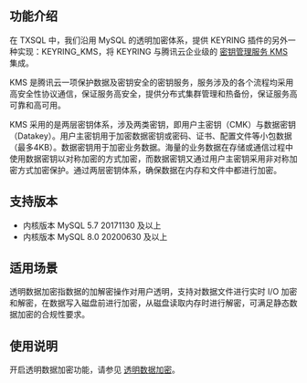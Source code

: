 ## 功能介绍
在 TXSQL 中，我们沿用 MySQL 的透明加密体系，提供 KEYRING 插件的另外一种实现：KEYRING_KMS，将 KEYRING 与腾讯云企业级的 [密钥管理服务 KMS](https://cloud.tencent.com/document/product/573) 集成。

KMS 是腾讯云一项保护数据及密钥安全的密钥服务，服务涉及的各个流程均采用高安全性协议通信，保证服务高安全，提供分布式集群管理和热备份，保证服务高可靠和高可用。

KMS 采用的是两层密钥体系，涉及两类密钥，即用户主密钥（CMK）与数据密钥（Datakey）。用户主密钥用于加密数据密钥或密码、证书、配置文件等小包数据（最多4KB）。数据密钥用于加密业务数据。海量的业务数据在存储或通信过程中使用数据密钥以对称加密的方式加密，而数据密钥又通过用户主密钥采用非对称加密方式加密保护。通过两层密钥体系，确保数据在内存和文件中都进行加密。

## 支持版本
- 内核版本 MySQL 5.7 20171130 及以上
- 内核版本 MySQL 8.0 20200630 及以上

## 适用场景
透明数据加密指数据的加解密操作对用户透明，支持对数据文件进行实时 I/O 加密和解密，在数据写入磁盘前进行加密，从磁盘读取内存时进行解密，可满足静态数据加密的合规性要求。

## 使用说明
开启透明数据加密功能，请参见 [透明数据加密](https://cloud.tencent.com/document/product/236/41101)。



